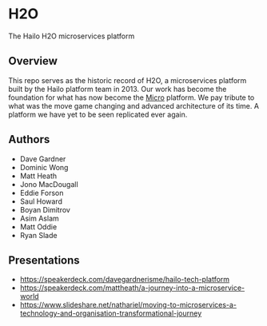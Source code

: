 # H2O

The Hailo H2O microservices platform

## Overview

This repo serves as the historic record of H2O, a microservices platform built by the Hailo platform team in 2013. Our work has become the foundation for what has now become the [Micro](https://github.com/micro) platform. We pay tribute to what was the move game changing and advanced architecture of its time. A platform we have yet to be seen replicated ever again.

## Authors

- Dave Gardner
- Dominic Wong
- Matt Heath
- Jono MacDougall
- Eddie Forson
- Saul Howard
- Boyan Dimitrov
- Asim Aslam
- Matt Oddie
- Ryan Slade

## Presentations

- https://speakerdeck.com/davegardnerisme/hailo-tech-platform
- https://speakerdeck.com/mattheath/a-journey-into-a-microservice-world
- https://www.slideshare.net/nathariel/moving-to-microservices-a-technology-and-organisation-transformational-journey
